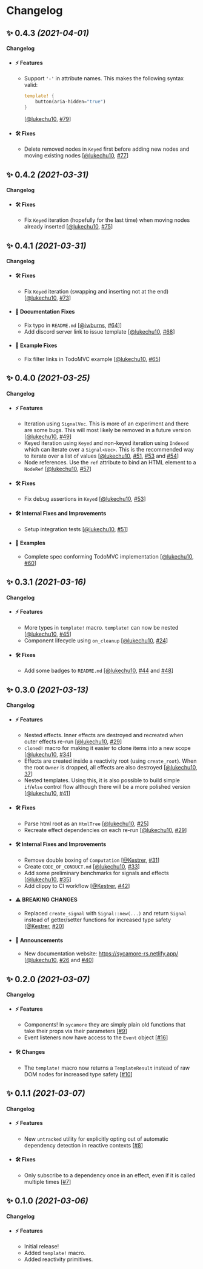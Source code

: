 # Changelog

## ✨ **0.4.3** _(2021-04-01)_

#### Changelog

- #### ⚡️ Features

  - Support `'-'` in attribute names. This makes the following syntax valid:
    ```rust
    template! {
        button(aria-hidden="true")
    }
    ```
    [[@lukechu10], [#79](https://github.com/lukechu10/sycamore/pull/79)]

- #### 🛠 Fixes

  - Delete removed nodes in `Keyed` first before adding new nodes and moving existing nodes [[@lukechu10], [#77](https://github.com/lukechu10/sycamore/pull/77)]

## ✨ **0.4.2** _(2021-03-31)_

#### Changelog

- #### 🛠 Fixes

  - Fix `Keyed` iteration (hopefully for the last time) when moving nodes already inserted [[@lukechu10], [#75](https://github.com/lukechu10/sycamore/pull/75)]

## ✨ **0.4.1** _(2021-03-31)_

#### Changelog

- #### 🛠 Fixes

  - Fix `Keyed` iteration (swapping and inserting not at the end) [[@lukechu10], [#73](https://github.com/lukechu10/sycamore/pull/73)]

- #### 📃 Documentation Fixes

  - Fix typo in `README.md` [[@iwburns], [#64](https://github.com/lukechu10/sycamore/pull/64)]]
  - Add discord server link to issue template [[@lukechu10], [#68](https://github.com/lukechu10/sycamore/pull/68)]

- #### 🎁 Example Fixes

  - Fix filter links in TodoMVC example [[@lukechu10], [#65](https://github.com/lukechu10/sycamore/pull/65)]

## ✨ **0.4.0** _(2021-03-25)_

#### Changelog

- #### ⚡️ Features

  - Iteration using `SignalVec`. This is more of an experiment and there are some bugs. This will most likely be removed in a future version [[@lukechu10], [#49](https://github.com/lukechu10/sycamore/pull/49)]
  - Keyed iteration using `Keyed` and non-keyed iteration using `Indexed` which can iterate over a `Signal<Vec>`. This is the recommended way to iterate over a list of values [[@lukechu10], [#51](https://github.com/lukechu10/sycamore/pull/51), [#53](https://github.com/lukechu10/sycamore/pull/53) and [#54](https://github.com/lukechu10/sycamore/pull/54)]
  - Node references. Use the `ref` attribute to bind an HTML element to a `NodeRef` [[@lukechu10], [#57](https://github.com/lukechu10/sycamore/pull/57)]

- #### 🛠 Fixes

  - Fix debug assertions in `Keyed` [[@lukechu10], [#53](https://github.com/lukechu10/sycamore/pull/53)]

- #### 🛠 Internal Fixes and Improvements

  - Setup integration tests [[@lukechu10], [#51](https://github.com/lukechu10/sycamore/pull/51)]

- #### 🎁 Examples

  - Complete spec conforming TodoMVC implementation [[@lukechu10], [#60](https://github.com/lukechu10/sycamore/pull/60)]

## ✨ **0.3.1** _(2021-03-16)_

#### Changelog

- #### ⚡️ Features

  - More types in `template!` macro. `template!` can now be nested [[@lukechu10], [#45](https://github.com/lukechu10/sycamore/pull/45)]
  - Component lifecycle using `on_cleanup` [[@lukechu10], [#24](https://github.com/lukechu10/sycamore/pull/24)]

- #### 🛠 Fixes

  - Add some badges to `README.md` [[@lukechu10], [#44](https://github.com/lukechu10/sycamore/pull/44) and [#48](https://github.com/lukechu10/sycamore/pull/48)]

## ✨ **0.3.0** _(2021-03-13)_

#### Changelog

- #### ⚡️ Features

  - Nested effects. Inner effects are destroyed and recreated when outer effects re-run [[@lukechu10], [#29](https://github.com/lukechu10/sycamore/pull/29)]
  - `cloned!` macro for making it easier to clone items into a new scope [[@lukechu10], [#34](https://github.com/lukechu10/sycamore/pull/34)]
  - Effects are created inside a reactivity root (using `create_root`). When the root `Owner` is dropped, all effects are also destroyed [[@lukechu10], [37](https://github.com/lukechu10/sycamore/pull/37)]
  - Nested templates. Using this, it is also possible to build simple `if`/`else` control flow although there will be a more polished version [[@lukechu10], [#41](https://github.com/lukechu10/sycamore/pull/41)]

- #### 🛠 Fixes

  - Parse html root as an `HtmlTree` [[@lukechu10], [#25](https://github.com/lukechu10/sycamore/pull/25)]
  - Recreate effect dependencies on each re-run [[@lukechu10], [#29](https://github.com/lukechu10/sycamore/pull/29)]

- #### 🛠 Internal Fixes and Improvements

  - Remove double boxing of `Computation` [[@Kestrer], [#31](https://github.com/lukechu10/sycamore/pull/31)]
  - Create `CODE_OF_CONDUCT.md` [[@lukechu10], [#33](https://github.com/lukechu10/sycamore/pull/33)]
  - Add some preliminary benchmarks for signals and effects [[@lukechu10], [#35](https://github.com/lukechu10/sycamore/pull/35)]
  - Add clippy to CI workflow [[@Kestrer], [#42](https://github.com/lukechu10/sycamore/pull/42)]

- #### ⚠ **BREAKING CHANGES**

  - Replaced `create_signal` with `Signal::new(...)` and return `Signal` instead of getter/setter functions for increased type safety [[@Kestrer], [#20](https://github.com/lukechu10/sycamore/pull/20)]

- #### 📢 Announcements

  - New documentation website: https://sycamore-rs.netlify.app/ [[@lukechu10], [#26](https://github.com/lukechu10/sycamore/pull/26) and [#40](https://github.com/lukechu10/sycamore/pull/40)]

## ✨ **0.2.0** _(2021-03-07)_

#### Changelog

- #### ⚡️ Features

  - Components! In `sycamore` they are simply plain old functions that take their props via their parameters [[#9](https://github.com/lukechu10/sycamore/pull/9)]
  - Event listeners now have access to the `Event` object [[#16](https://github.com/lukechu10/sycamore/pull/16)]

- #### 🛠 Changes

  - The `template!` macro now returns a `TemplateResult` instead of raw DOM nodes for increased type safety [[#10](https://github.com/lukechu10/sycamore/pull/10)]

## ✨ **0.1.1** _(2021-03-07)_

#### Changelog

- #### ⚡️ Features

  - New `untracked` utility for explicitly opting out of automatic dependency detection in reactive contexts [[#8](https://github.com/lukechu10/sycamore/pull/8)]

- #### 🛠 Fixes
  - Only subscribe to a dependency once in an effect, even if it is called multiple times [[#7](https://github.com/lukechu10/sycamore/pull/7)]

## ✨ **0.1.0** _(2021-03-06)_

#### Changelog

- #### ⚡️ Features

  - Initial release!
  - Added `template!` macro.
  - Added reactivity primitives.

[@iwburns]: https://github.com/iwburns
[@Kestrer]: https://github.com/Kestrer
[@lukechu10]: https://github.com/lukechu10
